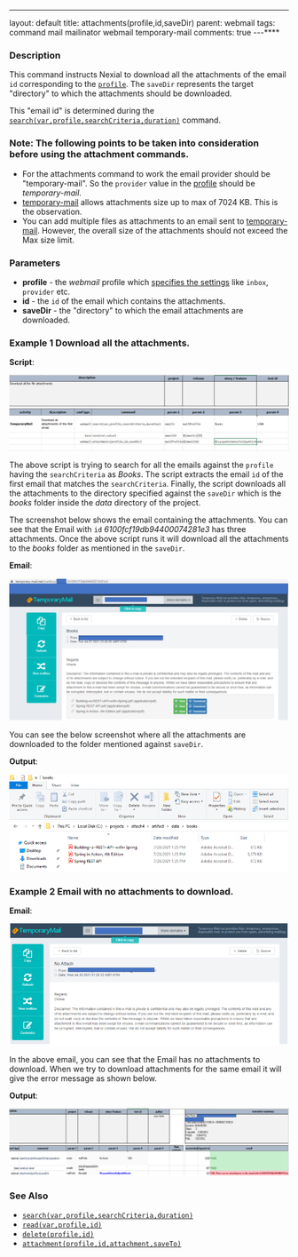 ---
layout: default
title: attachments(profile,id,saveDir)
parent: webmail
tags: command mail mailinator webmail temporary-mail
comments: true
---****

### Description
This command instructs Nexial to download all the attachments of the email `id` corresponding to the 
[`profile`](index#webmail-configuration-settings). The `saveDir` represents the target "directory" to which
the attachments should be downloaded.

This "email id" is determined during the 
[`search(var,profile,searchCriteria,duration)`](search(var,profile,searchCriteria,duration)) command.

### Note: The following points to be taken into consideration before using the attachment commands.

- For the attachments command to work the email provider should be "temporary-mail". So the `provider`  value
in the [profile](index#webmail-configuration-settings) should be *temporary-mail*.
- [temporary-mail](https://temporary-mail.net) allows attachments size up to max of 7024 KB. This is the observation.
- You can add multiple files as attachments to an email sent to [temporary-mail](https://temporary-mail.net). However,
the overall size of the attachments should not exceed the Max size limit.

### Parameters
- **profile** - the *webmail* profile which [specifies the settings](index#webmail-configuration-settings) like 
  `inbox`, `provider` etc.
- **id** - the `id` of the email which contains the attachments.
- **saveDir** - the "directory" to which the email attachments are downloaded.

### Example 1 Download all the attachments.

**Script**:

![](image/attachments_01.png)

The above script is trying to search for all the emails against the `profile` having the `searchCriteria` as *Books*.
The script extracts the email `id` of the first email that matches the `searchCriteria`.
Finally, the script downloads all the attachments to the directory specified against the `saveDir` which is the 
*books* folder inside the *data* directory of the project.


The screenshot below shows the email containing the attachments. You can see that the Email 
with `id` *6100fcf19db94400074281e3* has three attachments. Once the above script runs it will download all the 
attachments to the *books* folder as mentioned in the `saveDir`.

**Email**:

![](image/attachments_02.png)

You can see the below screenshot where all the attachments are downloaded to the folder mentioned against `saveDir`.

**Output**:

![](image/attachments_03.png)



### Example 2 Email with no attachments to download.

**Email**:

![](image/attachments_04.png)

In the above email, you can see that the Email has no attachments to download. When we try to download attachments
for the same email it will give the error message as shown below.

**Output**:

![](image/attachments_05.png)


### See Also
- [`search(var,profile,searchCriteria,duration)`](search(var,profile,searchCriteria,duration))
- [`read(var,profile,id)`](read(var,profile,id))
- [`delete(profile,id)`](delete(profile,id))
- [`attachment(profile,id,attachment,saveTo)`](attachment(profile,id,attachment,saveTo))

